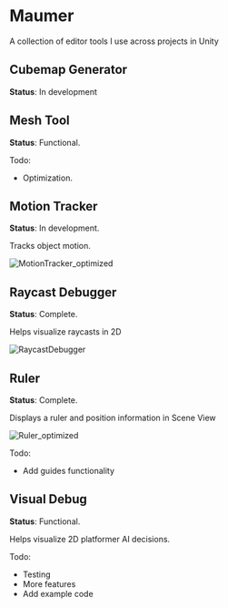 # Maumer
A collection of editor tools I use across projects in Unity

## Cubemap Generator
**Status**: In development

## Mesh Tool
**Status**: Functional. 

Todo:
* Optimization.

## Motion Tracker
**Status**: In development. 

Tracks object motion. 

![MotionTracker_optimized](https://user-images.githubusercontent.com/20757517/54278322-45f61980-454f-11e9-950e-2a197811a4bd.gif)

## Raycast Debugger
**Status**: Complete.

Helps visualize raycasts in 2D

![RaycastDebugger](https://user-images.githubusercontent.com/20757517/54278367-64f4ab80-454f-11e9-9e33-f67c0ab6cfac.gif)

## Ruler
**Status**: Complete.

Displays a ruler and position information in Scene View

![Ruler_optimized](https://user-images.githubusercontent.com/20757517/54278854-d4b76600-4550-11e9-9bcf-0f6a0109a51c.gif)


Todo:
* Add guides functionality

## Visual Debug
**Status**: Functional.

Helps visualize 2D platformer AI decisions.

Todo:
* Testing
* More features
* Add example code

